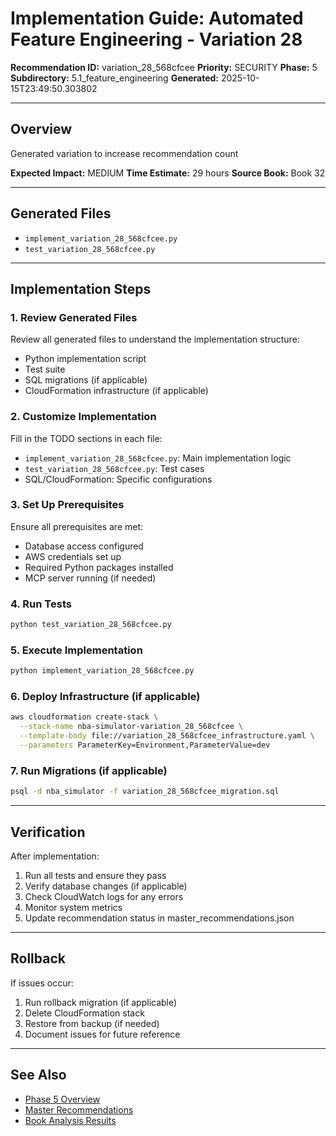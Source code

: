 # Implementation Guide: Automated Feature Engineering - Variation 28

**Recommendation ID:** variation_28_568cfcee
**Priority:** SECURITY
**Phase:** 5
**Subdirectory:** 5.1_feature_engineering
**Generated:** 2025-10-15T23:49:50.303802

---

## Overview

Generated variation to increase recommendation count

**Expected Impact:** MEDIUM
**Time Estimate:** 29 hours
**Source Book:** Book 32

---

## Generated Files

- `implement_variation_28_568cfcee.py`
- `test_variation_28_568cfcee.py`

---

## Implementation Steps

### 1. Review Generated Files

Review all generated files to understand the implementation structure:
- Python implementation script
- Test suite
- SQL migrations (if applicable)
- CloudFormation infrastructure (if applicable)

### 2. Customize Implementation

Fill in the TODO sections in each file:
- `implement_variation_28_568cfcee.py`: Main implementation logic
- `test_variation_28_568cfcee.py`: Test cases
- SQL/CloudFormation: Specific configurations

### 3. Set Up Prerequisites

Ensure all prerequisites are met:
- Database access configured
- AWS credentials set up
- Required Python packages installed
- MCP server running (if needed)

### 4. Run Tests

```bash
python test_variation_28_568cfcee.py
```

### 5. Execute Implementation

```bash
python implement_variation_28_568cfcee.py
```

### 6. Deploy Infrastructure (if applicable)

```bash
aws cloudformation create-stack \
  --stack-name nba-simulator-variation_28_568cfcee \
  --template-body file://variation_28_568cfcee_infrastructure.yaml \
  --parameters ParameterKey=Environment,ParameterValue=dev
```

### 7. Run Migrations (if applicable)

```bash
psql -d nba_simulator -f variation_28_568cfcee_migration.sql
```

---

## Verification

After implementation:
1. Run all tests and ensure they pass
2. Verify database changes (if applicable)
3. Check CloudWatch logs for any errors
4. Monitor system metrics
5. Update recommendation status in master_recommendations.json

---

## Rollback

If issues occur:
1. Run rollback migration (if applicable)
2. Delete CloudFormation stack
3. Restore from backup (if needed)
4. Document issues for future reference

---

## See Also

- [Phase 5 Overview](/Users/ryanranft/nba-simulator-aws/docs/phases/phase_5/)
- [Master Recommendations](/Users/ryanranft/nba-mcp-synthesis/analysis_results/master_recommendations.json)
- [Book Analysis Results](/Users/ryanranft/nba-mcp-synthesis/analysis_results/)
